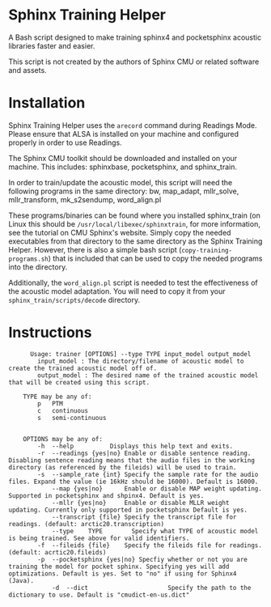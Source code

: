 # Sphinx Training Helper
A Bash script designed to make training sphinx4 and pocketsphinx acoustic libraries faster and easier.

This script is not created by the authors of Sphinx CMU or related software and assets.

# Installation
Sphinx Training Helper uses the ```arecord``` command during Readings Mode. Please ensure that ALSA is installed on your machine and configured properly in order to use Readings.  

The Sphinx CMU toolkit should be downloaded and installed on your machine. This includes: sphinxbase, pocketsphinx, and sphinx_train.  

In order to train/update the acoustic model, this script will need the following programs in the same directory: 
bw, map_adapt, mllr_solve, mllr_transform, mk_s2sendump, word_align.pl  

These programs/binaries can be found where you installed sphinx_train (on Linux this should be `/usr/local/libexec/sphinxtrain`, for more information, see the tutorial on CMU Sphinx's website. Simply copy the needed executables from that directory to the same directory as the Sphinx Training Helper.
However, there is also a simple bash script (`copy-training-programs.sh`) that is included that can be used to copy the needed programs into the directory.

Additionally, the `word_align.pl` script is needed to test the effectiveness of the acoustic model adaptation. You will need to copy it from your `sphinx_train/scripts/decode` directory.

# Instructions
          Usage: trainer [OPTIONS] --type TYPE input_model output_model
        	input_model : The directory/filename of acoustic model to create the trained acoustic model off of.
        	output_model : The desired name of the trained acoustic model that will be created using this script.
        
        TYPE may be any of:
            p   PTM
            c   continuous
            s   semi-continuous
                
            
        OPTIONS may be any of:
        	-h	--help			Displays this help text and exits.
        	-r	--readings {yes|no}	Enable or disable sentence reading. Disabling sentence reading means that the audio files in the working directory (as referenced by the fileids) will be used to train.
        	-s	--sample_rate {int}	Specify the sample rate for the audio files. Expand the value (ie 16kHz should be 16000). Default is 16000.
        		--map {yes|no}		Enable or disable MAP weight updating. Supported in pocketsphinx and shpinx4. Default is yes.
        		--mllr {yes|no}		Enable or disable MLLR weight updating. Currently only supported in pocketsphinx Default is yes.
        		--transcript {file}	Specify the transcript file for readings. (default: arctic20.transcription)
        		--type    TYPE        Specify what TYPE of acoustic model is being trained. See above for valid identifiers.
        	-f	--fileids {file}	Specify the fileids file for readings. (default: acrtic20.fileids)
        	-p	--pocketsphinx {yes|no} Specfiy whether or not you are training the model for pocket sphinx. Specifying yes will add optimizations. Default is yes. Set to "no" if using for Sphinx4 (Java).
                -d  --dict                      Specify the path to the dictionary to use. Default is "cmudict-en-us.dict"
            

